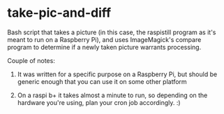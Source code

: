 # take-pic-and-diff
Bash script that takes a picture (in this case, the raspistill program as it's meant to run on a Raspberry Pi), and uses ImageMagick's compare program to determine if a newly taken picture warrants processing.

Couple of notes:

1. It was written for a specific purpose on a Raspberry Pi, but should be generic enough that you can use it on some other platform

2. On a raspi b+ it takes almost a minute to run, so depending on the hardware you're using, plan your cron job accordingly. :)
